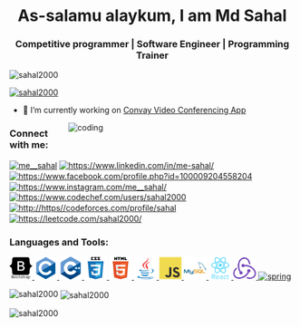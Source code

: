 <h1 align="center">As-salamu alaykum, I am Md Sahal</h1>
<h3 align="center">Competitive programmer | Software Engineer | Programming Trainer</h3>

<p align="left"> <img src="https://komarev.com/ghpvc/?username=sahal2000&label=Profile%20views&color=0e75b6&style=flat" alt="sahal2000" /> </p>

<p align="left"> <a href="https://github.com/ryo-ma/github-profile-trophy"><img src="https://github-profile-trophy.vercel.app/?username=sahal2000" alt="sahal2000" /></a> </p>

- 🔭 I’m currently working on [Convay Video Conferencing App](https://convay.com/)
<img align="right" alt="coding" width="400" src="https://scontent.fdac23-1.fna.fbcdn.net/v/t1.6435-9/52920348_2226507194332744_7422811387186905088_n.jpg?_nc_cat=100&ccb=1-7&_nc_sid=2be8e3&_nc_eui2=AeF4sl_HKSPn1dZTrOiEg8tm3zYR3qepPc7fNhHep6k9zhpOVODNIXgPSJYdkeNhQ_LEeh3ydADuJI-G4bOFrRTD&_nc_ohc=501oqgrXvH0AX9HhmDN&_nc_ht=scontent.fdac23-1.fna&oh=00_AfCKJ326zm3myunzExEa5y2zXnJ68VbOBwn2nIB6o4-B6Q&oe=65B68EA0">
<h3 align="left">Connect with me:</h3>
<p align="left">
<a href="https://twitter.com/me__sahal" target="blank"><img align="center" src="https://raw.githubusercontent.com/rahuldkjain/github-profile-readme-generator/master/src/images/icons/Social/twitter.svg" alt="me__sahal" height="30" width="40" /></a>
<a href="https://linkedin.com/in/https://www.linkedin.com/in/me-sahal/" target="blank"><img align="center" src="https://raw.githubusercontent.com/rahuldkjain/github-profile-readme-generator/master/src/images/icons/Social/linked-in-alt.svg" alt="https://www.linkedin.com/in/me-sahal/" height="30" width="40" /></a>
<a href="https://fb.com/https://www.facebook.com/profile.php?id=100009204558204" target="blank"><img align="center" src="https://raw.githubusercontent.com/rahuldkjain/github-profile-readme-generator/master/src/images/icons/Social/facebook.svg" alt="https://www.facebook.com/profile.php?id=100009204558204" height="30" width="40" /></a>
<a href="https://instagram.com/https://www.instagram.com/me__sahal/" target="blank"><img align="center" src="https://raw.githubusercontent.com/rahuldkjain/github-profile-readme-generator/master/src/images/icons/Social/instagram.svg" alt="https://www.instagram.com/me__sahal/" height="30" width="40" /></a>
<a href="https://www.codechef.com/users/https://www.codechef.com/users/sahal2000" target="blank"><img align="center" src="https://cdn.jsdelivr.net/npm/simple-icons@3.1.0/icons/codechef.svg" alt="https://www.codechef.com/users/sahal2000" height="30" width="40" /></a>
<a href="https://codeforces.com/profile/http://https//codeforces.com/profile/sahal" target="blank"><img align="center" src="https://raw.githubusercontent.com/rahuldkjain/github-profile-readme-generator/master/src/images/icons/Social/codeforces.svg" alt="http://https//codeforces.com/profile/sahal" height="30" width="40" /></a>
<a href="https://www.leetcode.com/https://leetcode.com/sahal2000/" target="blank"><img align="center" src="https://raw.githubusercontent.com/rahuldkjain/github-profile-readme-generator/master/src/images/icons/Social/leet-code.svg" alt="https://leetcode.com/sahal2000/" height="30" width="40" /></a>
</p>

<h3 align="left">Languages and Tools:</h3>
<p align="left"> <a href="https://getbootstrap.com" target="_blank" rel="noreferrer"> <img src="https://raw.githubusercontent.com/devicons/devicon/master/icons/bootstrap/bootstrap-plain-wordmark.svg" alt="bootstrap" width="40" height="40"/> </a> <a href="https://www.cprogramming.com/" target="_blank" rel="noreferrer"> <img src="https://raw.githubusercontent.com/devicons/devicon/master/icons/c/c-original.svg" alt="c" width="40" height="40"/> </a> <a href="https://www.w3schools.com/cpp/" target="_blank" rel="noreferrer"> <img src="https://raw.githubusercontent.com/devicons/devicon/master/icons/cplusplus/cplusplus-original.svg" alt="cplusplus" width="40" height="40"/> </a> <a href="https://www.w3schools.com/css/" target="_blank" rel="noreferrer"> <img src="https://raw.githubusercontent.com/devicons/devicon/master/icons/css3/css3-original-wordmark.svg" alt="css3" width="40" height="40"/> </a> <a href="https://www.w3.org/html/" target="_blank" rel="noreferrer"> <img src="https://raw.githubusercontent.com/devicons/devicon/master/icons/html5/html5-original-wordmark.svg" alt="html5" width="40" height="40"/> </a> <a href="https://www.java.com" target="_blank" rel="noreferrer"> <img src="https://raw.githubusercontent.com/devicons/devicon/master/icons/java/java-original.svg" alt="java" width="40" height="40"/> </a> <a href="https://developer.mozilla.org/en-US/docs/Web/JavaScript" target="_blank" rel="noreferrer"> <img src="https://raw.githubusercontent.com/devicons/devicon/master/icons/javascript/javascript-original.svg" alt="javascript" width="40" height="40"/> </a> <a href="https://www.mysql.com/" target="_blank" rel="noreferrer"> <img src="https://raw.githubusercontent.com/devicons/devicon/master/icons/mysql/mysql-original-wordmark.svg" alt="mysql" width="40" height="40"/> </a> <a href="https://reactjs.org/" target="_blank" rel="noreferrer"> <img src="https://raw.githubusercontent.com/devicons/devicon/master/icons/react/react-original-wordmark.svg" alt="react" width="40" height="40"/> </a> <a href="https://redux.js.org" target="_blank" rel="noreferrer"> <img src="https://raw.githubusercontent.com/devicons/devicon/master/icons/redux/redux-original.svg" alt="redux" width="40" height="40"/> </a> <a href="https://spring.io/" target="_blank" rel="noreferrer"> <img src="https://www.vectorlogo.zone/logos/springio/springio-icon.svg" alt="spring" width="40" height="40"/> </a> </p>

<p><img align="left" src="https://github-readme-stats.vercel.app/api/top-langs?username=sahal2000&show_icons=true&locale=en&layout=compact" alt="sahal2000" /></p>

<p>&nbsp;<img align="center" src="https://github-readme-stats.vercel.app/api?username=sahal2000&show_icons=true&locale=en" alt="sahal2000" /></p>

<p><img align="center" src="https://github-readme-streak-stats.herokuapp.com/?user=sahal2000&" alt="sahal2000" /></p>
